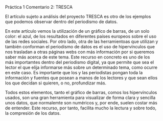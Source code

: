 Práctica 1
Comentario 2: TRESCA

El artículo sujeto a análisis del proyecto TRESCA es otro de los ejemplos que podemos observar dentro del periodismo de datos.

En este artículo vemos la utilización de un gráfico de barras, de un solo color: el azul, de los resultados en diferentes países europeos sobre el uso de las redes sociales. Por otro lado, otra de las herramientoas que utilizan y también conforman el periodismo de datos es el uso de hipervínculos que nos trasladan a otras páginas webs con más información por si queremos saber más acerca de este tema. Este recurso en concreto es uno de los más importamtes dentro del periodismo digital, ya que permite que sea el lector el que elija informarse más sobre un determinado tema, como ocurre en este caso. Es importante que los y las periodistas pongan toda la información y fuentes que posean a manos de los lectores y que sean ellos los que decidan si quieren, o no, profundizar más.

Todos estos elementos, tanto el gráfico de barras, comos los hipervínculos usados, son una gran herramienta para visualizar de forma clara y sencilla unos datos, que normalemte son numéricos y, por ende, suelen costar más de entender. Este recurso, por tanto, facilita mucho la lectura y sobre todo, la compresión de los datos.
